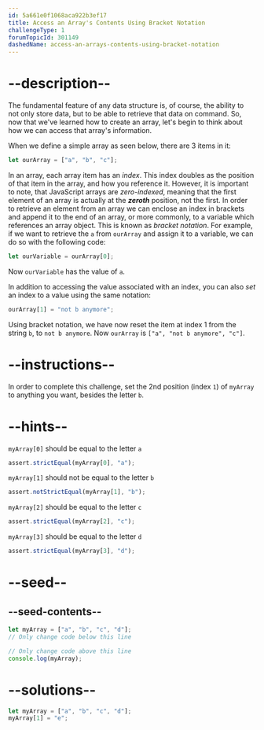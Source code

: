 ```yaml
---
id: 5a661e0f1068aca922b3ef17
title: Access an Array's Contents Using Bracket Notation
challengeType: 1
forumTopicId: 301149
dashedName: access-an-arrays-contents-using-bracket-notation
---
```


# --description--

The fundamental feature of any data structure is, of course, the ability to not only store data, but to be able to retrieve that data on command. So, now that we've learned how to create an array, let's begin to think about how we can access that array's information.

When we define a simple array as seen below, there are 3 items in it:

```js
let ourArray = ["a", "b", "c"];
```

In an array, each array item has an <dfn>index</dfn>. This index doubles as the position of that item in the array, and how you reference it. However, it is important to note, that JavaScript arrays are <dfn>zero-indexed</dfn>, meaning that the first element of an array is actually at the **_zeroth_** position, not the first. In order to retrieve an element from an array we can enclose an index in brackets and append it to the end of an array, or more commonly, to a variable which references an array object. This is known as <dfn>bracket notation</dfn>. For example, if we want to retrieve the `a` from `ourArray` and assign it to a variable, we can do so with the following code:

```js
let ourVariable = ourArray[0];
```

Now `ourVariable` has the value of `a`.

In addition to accessing the value associated with an index, you can also _set_ an index to a value using the same notation:

```js
ourArray[1] = "not b anymore";
```

Using bracket notation, we have now reset the item at index 1 from the string `b`, to `not b anymore`. Now `ourArray` is `["a", "not b anymore", "c"]`.

# --instructions--

In order to complete this challenge, set the 2nd position (index `1`) of `myArray` to anything you want, besides the letter `b`.

# --hints--

`myArray[0]` should be equal to the letter `a`

```js
assert.strictEqual(myArray[0], "a");
```

`myArray[1]` should not be equal to the letter `b`

```js
assert.notStrictEqual(myArray[1], "b");
```

`myArray[2]` should be equal to the letter `c`

```js
assert.strictEqual(myArray[2], "c");
```

`myArray[3]` should be equal to the letter `d`

```js
assert.strictEqual(myArray[3], "d");
```

# --seed--

## --seed-contents--

```js
let myArray = ["a", "b", "c", "d"];
// Only change code below this line

// Only change code above this line
console.log(myArray);
```

# --solutions--

```js
let myArray = ["a", "b", "c", "d"];
myArray[1] = "e";
```
